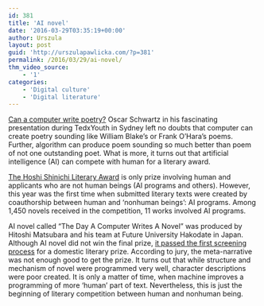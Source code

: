 ```yaml
---
id: 381
title: 'AI novel'
date: '2016-03-29T03:35:19+00:00'
author: Urszula
layout: post
guid: 'http://urszulapawlicka.com/?p=381'
permalink: /2016/03/29/ai-novel/
thm_video_source:
    - '1'
categories:
    - 'Digital culture'
    - 'Digital literature'
---
```


[Can a computer write poetry?](https://www.ted.com/talks/oscar_schwartz_can_a_computer_write_poetry?language=en) Oscar Schwartz in his fascinating presentation during TedxYouth in Sydney left no doubts that computer can create poetry sounding like William Blake’s or Frank O’Hara’s poems. Further, algorithm can produce poem sounding so much better than poem of not one outstanding poet. What is more, it turns out that artificial intelligence (AI) can compete with human for a literary award.

[The Hoshi Shinichi Literary Award](http://the-japan-news.com/news/article/0002826970) is only prize involving human and applicants who are not human beings (AI programs and others). However, this year was the first time when submitted literary texts were created by coauthorship between human and ‘nonhuman beings’: AI programs. Among 1,450 novels received in the competition, 11 works involved AI programs.

AI novel called “The Day A Computer Writes A Novel” was produced by Hitoshi Matsubara and his team at Future University Hakodate in Japan. Although AI novel did not win the final prize, [it passed the first screening process](http://www.digitaltrends.com/cool-tech/japanese-ai-writes-novel-passes-first-round-nationanl-literary-prize/) for a domestic literary prize. According to jury, the meta-narrative was not enough good to get the prize. It turns out that while structure and mechanism of novel were programmed very well, character descriptions were poor created. It is only a matter of time, when machine improves a programming of more ‘human’ part of text. Nevertheless, this is just the beginning of literary competition between human and nonhuman being.